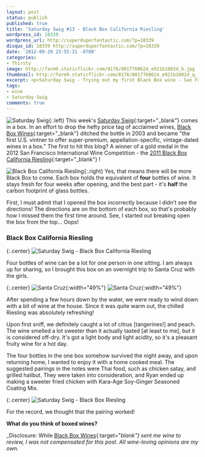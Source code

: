 ```yaml
---
layout: post
status: publish
published: true
title: 'Saturday Swig #13 - Black Box California Riesling'
wordpress_id: 18339
wordpress_url: http://superduperfantastic.com/?p=18339
disqus_id: 18339 http://superduperfantastic.com/?p=18339
date: '2012-09-29 23:55:31 -0700'
categories:
- Thirsty
image: http://farm9.staticflickr.com/8176/8017760624_e921b1002d_b.jpg
thumbnail: http://farm9.staticflickr.com/8176/8017760624_e921b1002d_q.jpg
excerpt: <p>Saturday Swig - Trying out my first Black Box wine - San Francisco International Wine Competition Gold Medal Winner, 2011 Black Box California Riesling.</p>
tags:
- wine
- Saturday Swig
comments: true
---
```

![Saturday Swig](http://farm8.staticflickr.com/7240/7322171030_0166725d1c_o.png){:.left} This week's [Saturday Swig](http://superduperfantastic.com/tag/saturday-swig/ "Saturday Swig"){:target="_blank"}  comes in a box. In an effort to drop the hefty price tag of acclaimed wines, [Black Box Wines](http://www.blackboxwines.com/ "Black Box Wines"){:target="_blank"} ditched the bottle in 2003 and became "the first U.S. vintner to offer super-premium, appellation-specific, vintage-dated wines in a box." The first to hit this blog? A winner of a gold medal in the 2012 San Francisco International Wine Competition - the [2011 Black Box California Riesling](http://www.blackboxwines.com/riesling.html "Black Box California Riesling"){:target="_blank"} !

![Black Box California Riesling](http://farm9.staticflickr.com/8455/8017758113_c033befe9e_m.jpg){:.right} Yes, that means there will be more Black Box to come. Each box holds the equivalent of **four** bottles of wine. It stays fresh for four weeks after opening, and the best part - it's **half** the carbon footprint of glass bottles.

First, I must admit that I opened the box incorrectly because I didn't see the directions! The directions are on the bottom of each box, so that's probably how I missed them the first time around. See, I started out breaking open the box from the top... Oops!

### Black Box California Riesling

{:.center}
![Saturday Swig - Black Box California Riesling](http://farm9.staticflickr.com/8176/8017760624_e921b1002d_b.jpg)

Four bottles of wine can be a lot for one person in one sitting. I am always up for sharing, so I brought this box on an overnight trip to Santa Cruz with the girls.

{:.center}
![Santa Cruz](http://farm9.staticflickr.com/8440/8017759306_faba690b99.jpg){:width="49%"} ![Santa Cruz](http://farm9.staticflickr.com/8441/8017755494_7a75419ee4.jpg){:width="49%"}

After spending a few hours down by the water, we were ready to wind down with a bit of wine at the house. Since it was quite warm out, the chilled Riesling was absolutely refreshing!

Upon first sniff, we definitely caught a lot of citrus [tangerines!] and peach. The wine smelled a lot sweeter than it actually tasted [at least to me], but it is considered off-dry. It's got a light body and light acidity, so it's a pleasant fruity wine for a hot day.

The four bottles in the one box somehow survived the night away, and upon returning home, I wanted to enjoy it with a home cooked meal. The suggested pairings in the notes were Thai food, such as chicken satay, and grilled halibut. They were taken into consideration, and Ryan ended up making a sweeter fried chicken with Kara-Age Soy-Ginger Seasoned Coating Mix.

{:.center}
![Saturday Swig - Black Box Riesling](http://farm9.staticflickr.com/8455/8017766238_e267d6a55f_b.jpg)

For the record, we thought that the pairing worked!

**What do you think of boxed wines?**

_Disclosure: While [Black Box Wines](http://www.blackboxwines.com/ "Black Box Wines"){:target="_blank"}  sent me wine to review, I was not compensated for this post. All wine-loving opinions are my own._